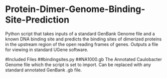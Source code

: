 Protein-Dimer-Genome-Binding-Site-Prediction
============================================

Python script that takes inputs of a standard GenBank Genome file and a known DNA binding site and predicts the binding sites of dimerized proteins in the upstream region of the open reading frames of genes. Outputs a file for viewing in standard UGene software.

#Included Files
##bindingsites.py
##NA1000.gb
The Annotated Caulobacter Genome file which the script is set to import. Can be replaced with any standard annotated GenBank .gb file.
